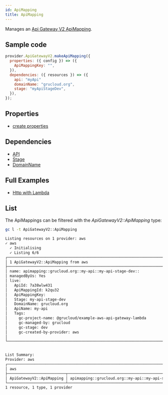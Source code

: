 ```yaml
---
id: ApiMapping
title: ApiMapping
---
```


Manages an [Api Gateway V2 ApiMapping](https://console.aws.amazon.com/apigateway/main/apis).

## Sample code

```js
provider.ApiGatewayV2.makeApiMapping({
  properties: ({ config }) => ({
    ApiMappingKey: "",
  }),
  dependencies: ({ resources }) => ({
    api: "myApi"
    domainName: "grucloud.org",
    stage: "myApiStageDev",
  }),
});
```

## Properties

- [create properties](https://docs.aws.amazon.com/AWSJavaScriptSDK/latest/AWS/ApiGatewayV2.html#createApiMapping-property)

## Dependencies

- [API](./Api.md)
- [Stage](./Stage.md)
- [DomainName](./DomainName.md)

## Full Examples

- [Http with Lambda](https://github.com/grucloud/grucloud/tree/main/examples/aws/api-gateway-v2/http-lambda)

## List

The ApiMappings can be filtered with the _ApiGatewayV2::ApiMapping_ type:

```sh
gc l -t ApiGatewayV2::ApiMapping
```

```txt
Listing resources on 1 provider: aws
✓ aws
  ✓ Initialising
  ✓ Listing 6/6
┌────────────────────────────────────────────────────────────────────────────────────┐
│ 1 ApiGatewayV2::ApiMapping from aws                                                │
├────────────────────────────────────────────────────────────────────────────────────┤
│ name: apimapping::grucloud.org::my-api::my-api-stage-dev::                         │
│ managedByUs: Yes                                                                   │
│ live:                                                                              │
│   ApiId: 7a38wlw431                                                                │
│   ApiMappingId: k2qu32                                                             │
│   ApiMappingKey:                                                                   │
│   Stage: my-api-stage-dev                                                          │
│   DomainName: grucloud.org                                                         │
│   ApiName: my-api                                                                  │
│   Tags:                                                                            │
│     gc-project-name: @grucloud/example-aws-api-gateway-lambda                      │
│     gc-managed-by: grucloud                                                        │
│     gc-stage: dev                                                                  │
│     gc-created-by-provider: aws                                                    │
│                                                                                    │
└────────────────────────────────────────────────────────────────────────────────────┘


List Summary:
Provider: aws
┌───────────────────────────────────────────────────────────────────────────────────┐
│ aws                                                                               │
├──────────────────────────┬────────────────────────────────────────────────────────┤
│ ApiGatewayV2::ApiMapping │ apimapping::grucloud.org::my-api::my-api-stage-dev::   │
└──────────────────────────┴────────────────────────────────────────────────────────┘
1 resource, 1 type, 1 provider

```
